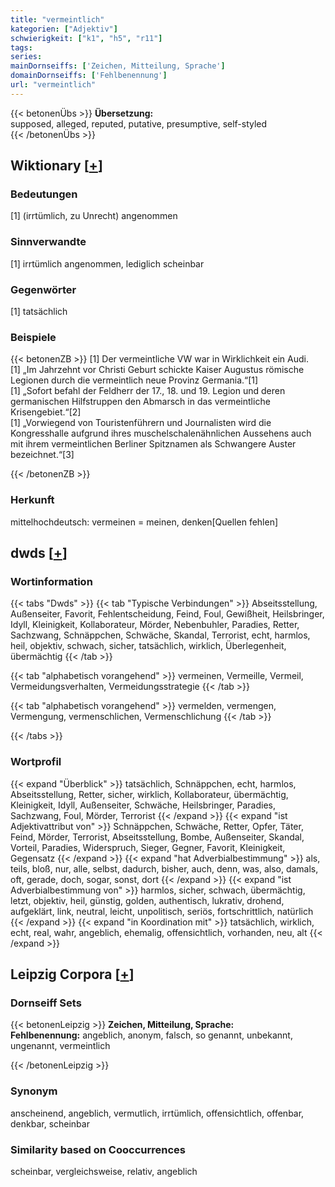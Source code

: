 ```yaml
---
title: "vermeintlich"
kategorien: ["Adjektiv"]
schwierigkeit: ["k1", "h5", "r11"]
tags:
series:
mainDornseiffs: ['Zeichen, Mitteilung, Sprache']
domainDornseiffs: ['Fehlbenennung']
url: "vermeintlich"
---
```


{{< betonenÜbs >}}
**Übersetzung:**  
supposed, alleged, reputed, putative, presumptive, self-styled  
{{< /betonenÜbs >}}

## Wiktionary [[+](https://de.wiktionary.org/wiki/vermeintlich)]

### Bedeutungen
[1] (irrtümlich, zu Unrecht) angenommen  

### Sinnverwandte
[1] irrtümlich angenommen, lediglich scheinbar  

### Gegenwörter
[1] tatsächlich  

### Beispiele
{{< betonenZB >}}
[1] Der vermeintliche VW war in Wirklichkeit ein Audi.  
[1] „Im Jahrzehnt vor Christi Geburt schickte Kaiser Augustus römische Legionen durch die vermeintlich neue Provinz Germania.“[1]  
[1] „Sofort befahl der Feldherr der 17., 18. und 19. Legion und deren germanischen Hilfstruppen den Abmarsch in das vermeintliche Krisengebiet.“[2]  
[1] „Vorwiegend von Touristenführern und Journalisten wird die Kongresshalle aufgrund ihres muschelschalenähnlichen Aussehens auch mit ihrem vermeintlichen Berliner Spitznamen als Schwangere Auster bezeichnet.“[3]  

{{< /betonenZB >}}
### Herkunft
mittelhochdeutsch: vermeinen = meinen, denken[Quellen fehlen]  



## dwds [[+](https://www.dwds.de/wb/vermeintlich)]

### Wortinformation
{{< tabs "Dwds" >}}
{{< tab "Typische Verbindungen" >}}
Abseitsstellung, Außenseiter, Favorit, Fehlentscheidung, Feind, Foul, Gewißheit, Heilsbringer, Idyll, Kleinigkeit, Kollaborateur, Mörder, Nebenbuhler, Paradies, Retter, Sachzwang, Schnäppchen, Schwäche, Skandal, Terrorist, echt, harmlos, heil, objektiv, schwach, sicher, tatsächlich, wirklich, Überlegenheit, übermächtig
{{< /tab >}}

{{< tab "alphabetisch vorangehend" >}}
vermeinen, Vermeille, Vermeil, Vermeidungsverhalten, Vermeidungsstrategie
{{< /tab >}}

{{< tab "alphabetisch vorangehend" >}}
vermelden, vermengen, Vermengung, vermenschlichen, Vermenschlichung
{{< /tab >}}

{{< /tabs >}}

### Wortprofil
{{< expand "Überblick" >}} tatsächlich, Schnäppchen, echt, harmlos, Abseitsstellung, Retter, sicher, wirklich, Kollaborateur, übermächtig, Kleinigkeit, Idyll, Außenseiter, Schwäche, Heilsbringer, Paradies, Sachzwang, Foul, Mörder, Terrorist {{< /expand >}}
{{< expand "ist Adjektivattribut von" >}} Schnäppchen, Schwäche, Retter, Opfer, Täter, Feind, Mörder, Terrorist, Abseitsstellung, Bombe, Außenseiter, Skandal, Vorteil, Paradies, Widerspruch, Sieger, Gegner, Favorit, Kleinigkeit, Gegensatz {{< /expand >}}
{{< expand "hat Adverbialbestimmung" >}} als, teils, bloß, nur, alle, selbst, dadurch, bisher, auch, denn, was, also, damals, oft, gerade, doch, sogar, sonst, dort {{< /expand >}}
{{< expand "ist Adverbialbestimmung von" >}} harmlos, sicher, schwach, übermächtig, letzt, objektiv, heil, günstig, golden, authentisch, lukrativ, drohend, aufgeklärt, link, neutral, leicht, unpolitisch, seriös, fortschrittlich, natürlich {{< /expand >}}
{{< expand "in Koordination mit" >}} tatsächlich, wirklich, echt, real, wahr, angeblich, ehemalig, offensichtlich, vorhanden, neu, alt {{< /expand >}}

## Leipzig Corpora [[+](https://corpora.uni-leipzig.de/en/res?word=vermeintlich&corpusId=deu_newscrawl-public_2018)]

### Dornseiff Sets
{{< betonenLeipzig >}}
**Zeichen, Mitteilung, Sprache:**  
**Fehlbenennung:** angeblich, anonym, falsch, so genannt, unbekannt, ungenannt, vermeintlich  

{{< /betonenLeipzig >}}

### Synonym
anscheinend, angeblich, vermutlich, irrtümlich, offensichtlich, offenbar, denkbar, scheinbar


### Similarity based on Cooccurrences
scheinbar, vergleichsweise, relativ, angeblich

